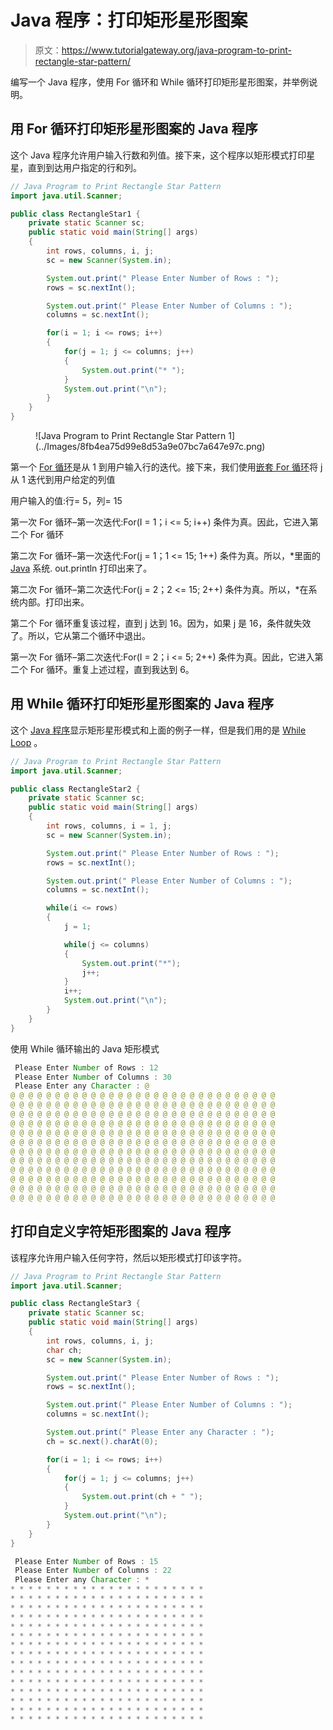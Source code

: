 # Java 程序：打印矩形星形图案

> 原文：<https://www.tutorialgateway.org/java-program-to-print-rectangle-star-pattern/>

编写一个 Java 程序，使用 For 循环和 While 循环打印矩形星形图案，并举例说明。

## 用 For 循环打印矩形星形图案的 Java 程序

这个 Java 程序允许用户输入行数和列值。接下来，这个程序以矩形模式打印星星，直到到达用户指定的行和列。

```java
// Java Program to Print Rectangle Star Pattern
import java.util.Scanner;

public class RectangleStar1 {
	private static Scanner sc;
	public static void main(String[] args) 
	{
		int rows, columns, i, j;
		sc = new Scanner(System.in);

		System.out.print(" Please Enter Number of Rows : ");
		rows = sc.nextInt();	

		System.out.print(" Please Enter Number of Columns : ");
		columns = sc.nextInt();		

		for(i = 1; i <= rows; i++)
		{
			for(j = 1; j <= columns; j++)
			{
				System.out.print("* "); 
			}
			System.out.print("\n"); 
		}	
	}
}
```

<figure class="wp-block-image">![Java Program to Print Rectangle Star Pattern 1](../Images/8fb4ea75d99e8d53a9e07bc7a647e97c.png)</figure>

第一个 [For 循环](https://www.tutorialgateway.org/java-for-loop/)是从 1 到用户输入行的迭代。接下来，我们使用[嵌套 For 循环](https://www.tutorialgateway.org/nested-for-loop-in-java/)将 j 从 1 迭代到用户给定的列值

用户输入的值:行= 5，列= 15

第一次 For 循环–第一次迭代:For(I = 1；i <= 5; i++)
条件为真。因此，它进入第二个 For 循环

第二次 For 循环–第一次迭代:For(j = 1；1 <= 15; 1++)
条件为真。所以，*里面的 [Java](https://www.tutorialgateway.org/java-tutorial/) 系统. out.println 打印出来了。

第二次 For 循环–第二次迭代:For(j = 2；2 <= 15; 2++)
条件为真。所以，*在系统内部。打印出来。

第二个 For 循环重复该过程，直到 j 达到 16。因为，如果 j 是 16，条件就失效了。所以，它从第二个循环中退出。

第一次 For 循环–第二次迭代:For(I = 2；i <= 5; 2++)
条件为真。因此，它进入第二个 For 循环。重复上述过程，直到我达到 6。

## 用 While 循环打印矩形星形图案的 Java 程序

这个 [Java 程序](https://www.tutorialgateway.org/learn-java-programs/)显示矩形星形模式和上面的例子一样，但是我们用的是 [While Loop](https://www.tutorialgateway.org/java-while-loop/) 。

```java
// Java Program to Print Rectangle Star Pattern
import java.util.Scanner;

public class RectangleStar2 {
	private static Scanner sc;
	public static void main(String[] args) 
	{
		int rows, columns, i = 1, j;
		sc = new Scanner(System.in);

		System.out.print(" Please Enter Number of Rows : ");
		rows = sc.nextInt();	

		System.out.print(" Please Enter Number of Columns : ");
		columns = sc.nextInt();		

		while(i <= rows)
		{
			j = 1;

			while(j <= columns)
			{
				System.out.print("*"); 
				j++;
			}
			i++;
			System.out.print("\n"); 
		}	
	}
}
```

使用 While 循环输出的 Java 矩形模式

```java
 Please Enter Number of Rows : 12
 Please Enter Number of Columns : 30
 Please Enter any Character : @
@ @ @ @ @ @ @ @ @ @ @ @ @ @ @ @ @ @ @ @ @ @ @ @ @ @ @ @ @ @ 
@ @ @ @ @ @ @ @ @ @ @ @ @ @ @ @ @ @ @ @ @ @ @ @ @ @ @ @ @ @ 
@ @ @ @ @ @ @ @ @ @ @ @ @ @ @ @ @ @ @ @ @ @ @ @ @ @ @ @ @ @ 
@ @ @ @ @ @ @ @ @ @ @ @ @ @ @ @ @ @ @ @ @ @ @ @ @ @ @ @ @ @ 
@ @ @ @ @ @ @ @ @ @ @ @ @ @ @ @ @ @ @ @ @ @ @ @ @ @ @ @ @ @ 
@ @ @ @ @ @ @ @ @ @ @ @ @ @ @ @ @ @ @ @ @ @ @ @ @ @ @ @ @ @ 
@ @ @ @ @ @ @ @ @ @ @ @ @ @ @ @ @ @ @ @ @ @ @ @ @ @ @ @ @ @ 
@ @ @ @ @ @ @ @ @ @ @ @ @ @ @ @ @ @ @ @ @ @ @ @ @ @ @ @ @ @ 
@ @ @ @ @ @ @ @ @ @ @ @ @ @ @ @ @ @ @ @ @ @ @ @ @ @ @ @ @ @ 
@ @ @ @ @ @ @ @ @ @ @ @ @ @ @ @ @ @ @ @ @ @ @ @ @ @ @ @ @ @ 
@ @ @ @ @ @ @ @ @ @ @ @ @ @ @ @ @ @ @ @ @ @ @ @ @ @ @ @ @ @ 
@ @ @ @ @ @ @ @ @ @ @ @ @ @ @ @ @ @ @ @ @ @ @ @ @ @ @ @ @ @ 
```

## 打印自定义字符矩形图案的 Java 程序

该程序允许用户输入任何字符，然后以矩形模式打印该字符。

```java
// Java Program to Print Rectangle Star Pattern
import java.util.Scanner;

public class RectangleStar3 {
	private static Scanner sc;
	public static void main(String[] args) 
	{
		int rows, columns, i, j;
		char ch;
		sc = new Scanner(System.in);

		System.out.print(" Please Enter Number of Rows : ");
		rows = sc.nextInt();	

		System.out.print(" Please Enter Number of Columns : ");
		columns = sc.nextInt();	

		System.out.print(" Please Enter any Character : ");
		ch = sc.next().charAt(0);

		for(i = 1; i <= rows; i++)
		{
			for(j = 1; j <= columns; j++)
			{
				System.out.print(ch + " "); 
			}
			System.out.print("\n"); 
		}	
	}
}
```

```java
 Please Enter Number of Rows : 15
 Please Enter Number of Columns : 22
 Please Enter any Character : *
* * * * * * * * * * * * * * * * * * * * * * 
* * * * * * * * * * * * * * * * * * * * * * 
* * * * * * * * * * * * * * * * * * * * * * 
* * * * * * * * * * * * * * * * * * * * * * 
* * * * * * * * * * * * * * * * * * * * * * 
* * * * * * * * * * * * * * * * * * * * * * 
* * * * * * * * * * * * * * * * * * * * * * 
* * * * * * * * * * * * * * * * * * * * * * 
* * * * * * * * * * * * * * * * * * * * * * 
* * * * * * * * * * * * * * * * * * * * * * 
* * * * * * * * * * * * * * * * * * * * * * 
* * * * * * * * * * * * * * * * * * * * * * 
* * * * * * * * * * * * * * * * * * * * * * 
* * * * * * * * * * * * * * * * * * * * * * 
* * * * * * * * * * * * * * * * * * * * * * 
```
